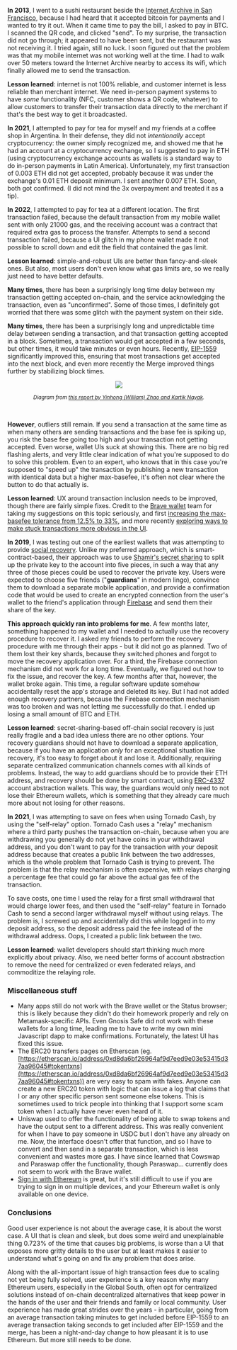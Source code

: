 [category]: <> (General,Blockchain)
[date]: <> (2023/02/28)
[title]: <> (Some personal user experiences)
[pandoc]: <> (--mathjax)

**In 2013**, I went to a sushi restaurant beside the [Internet Archive in San Francisco](https://archive.org/about/contact.php), because I had heard that it accepted bitcoin for payments and I wanted to try it out. When it came time to pay the bill, I asked to pay in BTC. I scanned the QR code, and clicked "send". To my surprise, the transaction did not go through; it appeared to have been sent, but the restaurant was not receiving it. I tried again, still no luck. I soon figured out that the problem was that my mobile internet was not working well at the time. I had to walk over 50 meters toward the Internet Archive nearby to access its wifi, which finally allowed me to send the transaction.

**Lesson learned**: internet is not 100% reliable, and customer internet is less reliable than merchant internet. We need in-person payment systems to have _some_ functionality (NFC, customer shows a QR code, whatever) to allow customers to transfer their transaction data directly to the merchant if that's the best way to get it broadcasted.

**In 2021**, I attempted to pay for tea for myself and my friends at a coffee shop in Argentina. In their defense, they did not _intentionally_ accept cryptocurrency: the owner simply recognized me, and showed me that he had an account at a cryptocurrency exchange, so I suggested to pay in ETH (using cryptocurrency exchange accounts as wallets is a standard way to do in-person payments in Latin America). Unfortunately, my first transaction of 0.003 ETH did not get accepted, probably because it was under the exchange's 0.01 ETH deposit minimum. I sent another 0.007 ETH. Soon, both got confirmed. (I did not mind the 3x overpayment and treated it as a tip).

**In 2022**, I attempted to pay for tea at a different location. The first transaction failed, because the default transaction from my mobile wallet sent with only 21000 gas, and the receiving account was a contract that required extra gas to process the transfer. Attempts to send a second transaction failed, because a UI glitch in my phone wallet made it not possible to scroll down and edit the field that contained the gas limit.

**Lesson learned**: simple-and-robust UIs are better than fancy-and-sleek ones. But also, most users don't even know what gas limits are, so we really just need to have better defaults.

**Many times**, there has been a surprisingly long time delay between my transaction getting accepted on-chain, and the service acknowledging the transaction, even as "unconfirmed". Some of those times, I definitely got worried that there was some glitch with the payment system on their side.

**Many times**, there has been a surprisingly long and unpredictable time delay between sending a transaction, and that transaction getting accepted in a block. Sometimes, a transaction would get accepted in a few seconds, but other times, it would take minutes or even hours. Recently, [EIP-1559](https://notes.ethereum.org/@vbuterin/eip-1559-faq) significantly improved this, ensuring that most transactions get accepted into the next block, and even more recently the Merge improved things further by stabilizing block times.

<center>

![](../../../../images/ux/diagram.png)

<small>

_Diagram from [this report by Yinhong (William) Zhao and Kartik Nayak](https://decentralizedthoughts.github.io/2022-03-10-eip1559/)._

</small></center><br>

**However**, outliers still remain. If you send a transaction at the same time as when many others are sending transactions and the base fee is spiking up, you risk the base fee going too high and your transaction not getting accepted. Even worse, wallet UIs suck at showing this. There are no big red flashing alerts, and very little clear indication of what you're supposed to do to solve this problem. Even to an expert, who knows that in this case you're supposed to "speed up" the transaction by publishing a new transaction with identical data but a higher max-basefee, it's often not clear where the button to do that actually is.

**Lesson learned**: UX around transaction inclusion needs to be improved, though there are fairly simple fixes. Credit to the [Brave wallet](https://brave.com/wallet/) team for taking my suggestions on this topic seriously, and first [increasing the max-basefee tolerance from 12.5% to 33%](https://github.com/brave/brave-core/pull/13228), and more recently [exploring ways to make stuck transactions more obvious in the UI](https://github.com/brave/brave-browser/issues/28527).

**In 2019**, I was testing out one of the earliest wallets that was attempting to provide [social recovery](https://vitalik.ca/general/2021/01/11/recovery.html). Unlike my preferred approach, which is smart-contract-based, their approach was to use [Shamir's secret sharing](https://blog.ethereum.org/2014/08/16/secret-sharing-erasure-coding-guide-aspiring-dropbox-decentralizer) to split up the private key to the account into five pieces, in such a way that any three of those pieces could be used to recover the private key. Users were expected to choose five friends ("**guardians**" in modern lingo), convince them to download a separate mobile application, and provide a confirmation code that would be used to create an encrypted connection from the user's wallet to the friend's application through [Firebase](https://firebase.google.com/) and send them their share of the key.

**This approach quickly ran into problems for me**. A few months later, something happened to my wallet and I needed to actually use the recovery procedure to recover it. I asked my friends to perform the recovery procedure with me through their apps - but it did not go as planned. Two of them lost their key shards, because they switched phones and forgot to move the recovery application over. For a third, the Firebase connection mechanism did not work for a long time. Eventually, we figured out how to fix the issue, and recover the key. A few months after that, however, the wallet broke again. This time, a regular software update somehow accidentally reset the app's storage and deleted its key. But I had not added enough recovery partners, because the Firebase connection mechanism was too broken and was not letting me successfully do that. I ended up losing a small amount of BTC and ETH.

**Lesson learned**: secret-sharing-based off-chain social recovery is just really fragile and a bad idea unless there are no other options. Your recovery guardians should not have to download a separate application, because if you have an application _only_ for an exceptional situation like recovery, it's too easy to forget about it and lose it. Additionally, requiring separate centralized communication channels comes with all kinds of problems. Instead, the way to add guardians should be to provide their ETH address, and recovery should be done by smart contract, using [ERC-4337](https://eips.ethereum.org/EIPS/eip-4337) account abstraction wallets. This way, the guardians would only need to not lose their Ethereum wallets, which is something that they already care much more about not losing for other reasons.

**In 2021**, I was attempting to save on fees when using Tornado Cash, by using the "self-relay" option. Tornado Cash uses a "relay" mechanism where a third party pushes the transaction on-chain, because when you are withdrawing you generally do not yet have coins in your withdrawal address, and you don't want to pay for the transaction with your deposit address because that creates a public link between the two addresses, which is the whole problem that Tornado Cash is trying to prevent. The problem is that the relay mechanism is often expensive, with relays charging a percentage fee that could go far above the actual gas fee of the transaction.

To save costs, one time I used the relay for a first small withdrawal that would charge lower fees, and then used the "self-relay" feature in Tornado Cash to send a second larger withdrawal myself without using relays. The problem is, I screwed up and accidentally did this while logged in to my deposit address, so the deposit address paid the fee instead of the withdrawal address. Oops, I created a public link between the two.

**Lesson learned**: wallet developers should start thinking much more explicitly about privacy. Also, we need better forms of account abstraction to remove the need for centralized or even federated relays, and commoditize the relaying role.

### Miscellaneous stuff

* Many apps still do not work with the Brave wallet or the Status browser; this is likely because they didn't do their homework properly and rely on Metamask-specific APIs. Even Gnosis Safe did not work with these wallets for a long time, leading me to have to write my own mini Javascript dapp to make confirmations. Fortunately, the latest UI has fixed this issue.
* The ERC20 transfers pages on Etherscan (eg. [https://etherscan.io/address/0xd8da6bf26964af9d7eed9e03e53415d37aa96045#tokentxns](https://etherscan.io/address/0xd8da6bf26964af9d7eed9e03e53415d37aa96045#tokentxns)) are very easy to spam with fakes. Anyone can create a new ERC20 token with logic that can issue a log that claims that I or any other specific person sent someone else tokens. This is sometimes used to trick people into thinking that I support some scam token when I actually have never even heard of it.
* Uniswap used to offer the functionality of being able to swap tokens and have the output sent to a different address. This was really convenient for when I have to pay someone in USDC but I don't have any already on me. Now, the interface doesn't offer that function, and so I have to convert and then send in a separate transaction, which is less convenient and wastes more gas. I have since learned that Cowswap and Paraswap offer the functionality, though Paraswap... currently does not seem to work with the Brave wallet.
* [Sign in with Ethereum](https://login.xyz/) is great, but it's still difficult to use if you are trying to sign in on multiple devices, and your Ethereum wallet is only available on one device.

### Conclusions

Good user experience is not about the average case, it is about the worst case. A UI that is clean and sleek, but does some weird and unexplainable thing 0.723% of the time that causes big problems, is worse than a UI that exposes more gritty details to the user but at least makes it easier to understand what's going on and fix any problem that does arise.

Along with the all-important issue of high transaction fees due to scaling not yet being fully solved, user experience is a key reason why many Ethereum users, especially in the Global South, often opt for centralized solutions instead of on-chain decentralized alternatives that keep power in the hands of the user and their friends and family or local community. User experience has made great strides over the years - in particular, going from an average transaction taking minutes to get included before EIP-1559 to an average transaction taking seconds to get included after EIP-1559 and the merge, has been a night-and-day change to how pleasant it is to use Ethereum. But more still needs to be done.
